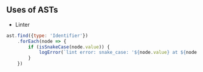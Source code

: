 ## Uses of ASTs

- Linter

```javascript
ast.find({type: 'Identifier'})
    .forEach(node => {
        if (isSnakeCase(node.value)) {
            logError(`lint error: snake_case: '${node.value} at ${node.lineNumber}`)
        }
    })
```

